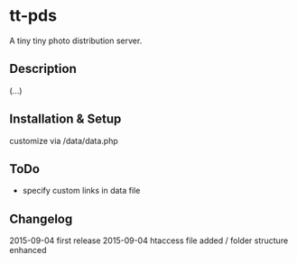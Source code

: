 # tt-pds
A tiny tiny photo distribution server.

## Description

(...)

## Installation & Setup

customize via /data/data.php

## ToDo

 * specify custom links in data file

## Changelog

2015-09-04 first release
2015-09-04 htaccess file added / folder structure enhanced
